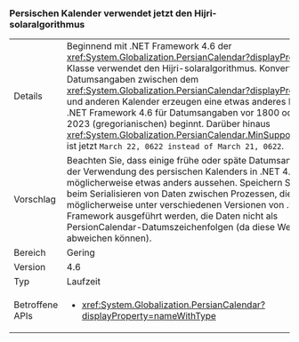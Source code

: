 ### <a name="persian-calendar-now-uses-the-hijri-solar-algorithm"></a>Persischen Kalender verwendet jetzt den Hijri-solaralgorithmus

|   |   |
|---|---|
|Details|Beginnend mit .NET Framework 4.6 der <xref:System.Globalization.PersianCalendar?displayProperty=name> Klasse verwendet den Hijri-solaralgorithmus. Konvertieren von Datumsangaben zwischen dem <xref:System.Globalization.PersianCalendar?displayProperty=name> und anderen Kalender erzeugen eine etwas anderes Ergebnis mit .NET Framework 4.6 für Datumsangaben vor 1800 oder später als 2023 (gregorianischen) beginnt. Darüber hinaus <xref:System.Globalization.PersianCalendar.MinSupportedDateTime> ist jetzt <code>March 22, 0622 instead of March 21, 0622</code>.|
|Vorschlag|Beachten Sie, dass einige frühe oder späte Datumsangaben bei der Verwendung des persischen Kalenders in .NET 4.6 möglicherweise etwas anders aussehen. Speichern Sie zudem beim Serialisieren von Daten zwischen Prozessen, die möglicherweise unter verschiedenen Versionen von .NET Framework ausgeführt werden, die Daten nicht als PersionCalendar-Datumszeichenfolgen (da diese Werte abweichen können).|
|Bereich|Gering|
|Version|4.6|
|Typ|Laufzeit|
|Betroffene APIs|<ul><li><xref:System.Globalization.PersianCalendar?displayProperty=nameWithType></li></ul>|

